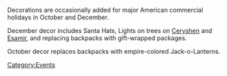 Decorations are occasionally added for major American commercial
holidays in October and December.

December decor includes Santa Hats, Lights on trees on
[Ceryshen](Ceryshen "wikilink") and [Esamir](Esamir "wikilink"), and
replacing backpacks with gift-wrapped packages.

October decor replaces backpacks with empire-colored Jack-o-Lanterns.

[Category:Events](Category:Events "wikilink")